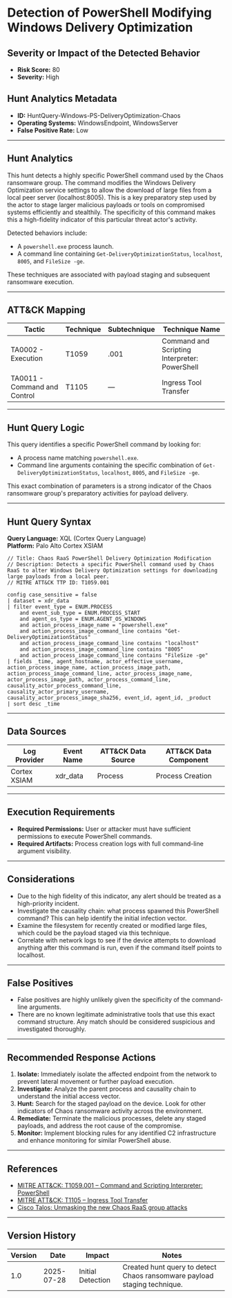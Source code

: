 # Detection of PowerShell Modifying Windows Delivery Optimization

## Severity or Impact of the Detected Behavior
- **Risk Score:** 80
- **Severity:** High

## Hunt Analytics Metadata

- **ID:** HuntQuery-Windows-PS-DeliveryOptimization-Chaos
- **Operating Systems:** WindowsEndpoint, WindowsServer
- **False Positive Rate:** Low

---

## Hunt Analytics

This hunt detects a highly specific PowerShell command used by the Chaos ransomware group. The command modifies the Windows Delivery Optimization service settings to allow the download of large files from a local peer server (localhost:8005). This is a key preparatory step used by the actor to stage larger malicious payloads or tools on compromised systems efficiently and stealthily. The specificity of this command makes this a high-fidelity indicator of this particular threat actor's activity.

Detected behaviors include:
- A `powershell.exe` process launch.
- A command line containing `Get-DeliveryOptimizationStatus`, `localhost`, `8005`, and `FileSize -ge`.

These techniques are associated with payload staging and subsequent ransomware execution.

---

## ATT&CK Mapping

| Tactic                        | Technique   | Subtechnique | Technique Name                                 |
|-------------------------------|-------------|--------------|------------------------------------------------|
| TA0002 - Execution            | T1059       | .001         | Command and Scripting Interpreter: PowerShell  |
| TA0011 - Command and Control  | T1105       | —            | Ingress Tool Transfer                          |

---

## Hunt Query Logic

This query identifies a specific PowerShell command by looking for:

- A process name matching `powershell.exe`.
- Command line arguments containing the specific combination of `Get-DeliveryOptimizationStatus`, `localhost`, `8005`, and `FileSize -ge`.

This exact combination of parameters is a strong indicator of the Chaos ransomware group's preparatory activities for payload delivery.

---

## Hunt Query Syntax

**Query Language:** XQL (Cortex Query Language)  
**Platform:** Palo Alto Cortex XSIAM

```xql
// Title: Chaos RaaS PowerShell Delivery Optimization Modification
// Description: Detects a specific PowerShell command used by Chaos RaaS to alter Windows Delivery Optimization settings for downloading large payloads from a local peer.
// MITRE ATT&CK TTP ID: T1059.001

config case_sensitive = false 
| dataset = xdr_data 
| filter event_type = ENUM.PROCESS 
    and event_sub_type = ENUM.PROCESS_START 
    and agent_os_type = ENUM.AGENT_OS_WINDOWS 
    and action_process_image_name = "powershell.exe" 
    and action_process_image_command_line contains "Get-DeliveryOptimizationStatus" 
    and action_process_image_command_line contains "localhost" 
    and action_process_image_command_line contains "8005" 
    and action_process_image_command_line contains "FileSize -ge" 
| fields _time, agent_hostname, actor_effective_username, action_process_image_name, action_process_image_path, action_process_image_command_line, actor_process_image_name, actor_process_image_path, actor_process_command_line, causality_actor_process_command_line, causality_actor_primary_username, causality_actor_process_image_sha256, event_id, agent_id, _product 
| sort desc _time
```

---

## Data Sources

| Log Provider | Event Name       | ATT&CK Data Source  | ATT&CK Data Component  |
|--------------|------------------|---------------------|------------------------|
| Cortex XSIAM | xdr_data         | Process             | Process Creation       |

---

## Execution Requirements

- **Required Permissions:** User or attacker must have sufficient permissions to execute PowerShell commands.
- **Required Artifacts:** Process creation logs with full command-line argument visibility.

---

## Considerations

- Due to the high fidelity of this indicator, any alert should be treated as a high-priority incident.
- Investigate the causality chain: what process spawned this PowerShell command? This can help identify the initial infection vector.
- Examine the filesystem for recently created or modified large files, which could be the payload staged via this technique.
- Correlate with network logs to see if the device attempts to download anything after this command is run, even if the command itself points to localhost.

---

## False Positives

- False positives are highly unlikely given the specificity of the command-line arguments.
- There are no known legitimate administrative tools that use this exact command structure. Any match should be considered suspicious and investigated thoroughly.

---

## Recommended Response Actions

1.  **Isolate:** Immediately isolate the affected endpoint from the network to prevent lateral movement or further payload execution.
2.  **Investigate:** Analyze the parent process and causality chain to understand the initial access vector.
3.  **Hunt:** Search for the staged payload on the device. Look for other indicators of Chaos ransomware activity across the environment.
4.  **Remediate:** Terminate the malicious processes, delete any staged payloads, and address the root cause of the compromise.
5.  **Monitor:** Implement blocking rules for any identified C2 infrastructure and enhance monitoring for similar PowerShell abuse.

---

## References

- [MITRE ATT&CK: T1059.001 – Command and Scripting Interpreter: PowerShell](https://attack.mitre.org/techniques/T1059/001/)
- [MITRE ATT&CK: T1105 – Ingress Tool Transfer](https://attack.mitre.org/techniques/T1105/)
- [Cisco Talos: Unmasking the new Chaos RaaS group attacks](https://blog.talosintelligence.com/new-chaos-ransomware/)

---

## Version History

| Version | Date       | Impact            | Notes                                                              |
|---------|------------|-------------------|--------------------------------------------------------------------|
| 1.0     | 2025-07-28 | Initial Detection | Created hunt query to detect Chaos ransomware payload staging technique. |
